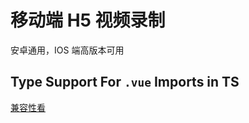 # 移动端 H5 视频录制

安卓通用，IOS 端高版本可用

## Type Support For `.vue` Imports in TS

[兼容性看](https://developer.mozilla.org/zh-CN/docs/Web/API/MediaRecorder/MediaRecorder)
